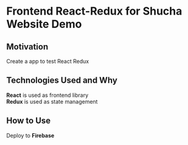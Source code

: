 # Frontend React-Redux for Shucha Website Demo

## Motivation
Create a app to test React Redux

## Technologies Used and Why
**React** is used as frontend library  
**Redux** is used as state management

## How to Use
Deploy to **Firebase**
